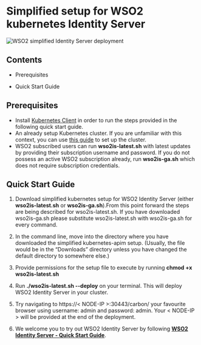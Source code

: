 # Simplified setup for WSO2 kubernetes Identity Server

![WSO2 simplified Identity Server deployment](../extra/is_simple.png)

## Contents
* Prerequisites

* Quick Start Guide

## Prerequisites
* Install [Kubernetes  Client](https://kubernetes.io/docs/tasks/tools/install-kubectl/) in order to run the steps provided in the following quick start guide.
* An already setup Kubernetes cluster. If you are unfamiliar with this context, you can use [this guide](https://kubernetes.io/docs/setup/pick-right-solution/) to set up the cluster.
* WSO2 subscribed users can run **wso2is-latest.sh** with latest updates by providing their subscription username and password. If you do not possess an active WSO2 subscription already, run **wso2is-ga.sh** which does not require subscription credentials.

## Quick Start Guide
1. Download simplified kubernetes setup for WSO2 Identity Server (either **wso2is-latest.sh** or **wso2is-ga.sh**).From this point forward the steps are being described for wso2is-latest.sh. If you have downloaded wso2is-ga.sh please substitute wso2is-latest.sh with wso2is-ga.sh for every command.

2. In the command line, move into the directory where you have downloaded the simplified kubernetes-apim setup. (Usually, the file would be in the “Downloads” directory unless you have changed the default directory to somewhere else.)
3. Provide permissions for the setup file to execute by running **chmod +x wso2is-latest.sh**
4. Run **./wso2is-latest.sh --deploy** on your terminal. This will deploy WSO2 Identity Server in your cluster.

5. Try navigating to https://< NODE-IP >:30443/carbon/ your favourite browser using username: admin and password: admin. Your < NODE-IP > will be provided at the end of the deployment.
6. We welcome you to try out WSO2 Identity Server by following **[WSO2 Identity Server - Quick Start Guide](https://docs.wso2.com/display/IS570)**.

